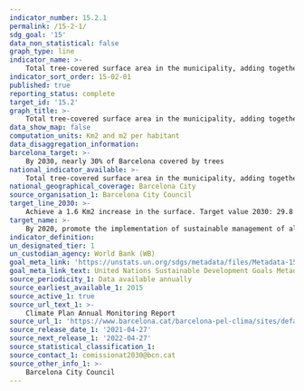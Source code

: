 ```yaml
---
indicator_number: 15.2.1
permalink: /15-2-1/
sdg_goal: '15'
data_non_statistical: false
graph_type: line
indicator_name: >-
    Total tree-covered surface area in the municipality, adding together urban and woodland green areas
indicator_sort_order: 15-02-01
published: true
reporting_status: complete
target_id: '15.2'
graph_title: >-
    Total tree-covered surface area in the municipality, adding together urban and woodland green areas
data_show_map: false
computation_units: Km2 and m2 per habitant
data_disaggregation_information:
barcelona_target: >-
    By 2030, nearly 30% of Barcelona covered by trees
national_indicator_available: >-
    Total tree-covered surface area in the municipality, adding together urban and woodland green areas
national_geographical_coverage: Barcelona City
source_organisation_1: Barcelona City Council
target_line_2030: >-
    Achieve a 1.6 Km2 increase in the surface. Target value 2030: 29.8 Km2 and 18.6 m2 per habitant
target_name: >-
    By 2020, promote the implementation of sustainable management of all types of forests, halt deforestation, restore degraded forests and substantially increase afforestation and reforestation globally
indicator_definition:
un_designated_tier: 1
un_custodian_agency: World Bank (WB)
goal_meta_link: 'https://unstats.un.org/sdgs/metadata/files/Metadata-15-02-01.pdf'
goal_meta_link_text: United Nations Sustainable Development Goals Metadata (pdf 894kB)
source_periodicity_1: Data available annually
source_earliest_available_1: 2015
source_active_1: true
source_url_text_1: >-
    Climate Plan Annual Monitoring Report
source_url_1: 'https://www.barcelona.cat/barcelona-pel-clima/sites/default/files/documents/pla_pel_clima_-_informe_anual201841219.pdf'
source_release_date_1: '2021-04-27'
source_next_release_1: '2022-04-27'
source_statistical_classification_1: 
source_contact_1: comissionat2030@bcn.cat
source_other_info_1: >-
    Barcelona City Council
---
```

